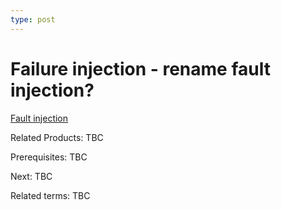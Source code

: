 ```yaml
---
type: post
---
```

# Failure injection - rename fault injection?

[Fault injection](https://en.wikipedia.org/wiki/Fault_injection) 

Related Products: TBC

Prerequisites: TBC

Next: TBC

Related terms: TBC
